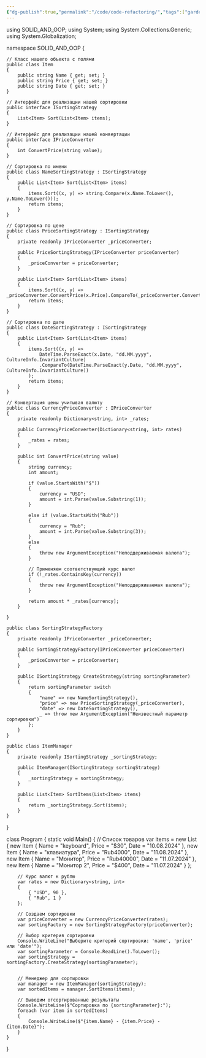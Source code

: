 ```yaml
---
{"dg-publish":true,"permalink":"/code/code-refactoring/","tags":["gardenEntry"]}
---
```



using SOLID_AND_OOP;
using System;
using System.Collections.Generic;
using System.Globalization;

namespace SOLID_AND_OOP
{

    // Класс нашего объекта с полями
    public class Item
    {
        public string Name { get; set; }
        public string Price { get; set; }
        public string Date { get; set; }
    }

    // Интерфейс для реализации нашей сортировки
    public interface ISortingStrategy
    {
        List<Item> Sort(List<Item> items);
    }

    // Интерфейс для реализации нашей конвертации
    public interface IPriceConverter
    {
        int ConvertPrice(string value);
    }

    // Сортировка по имени
    public class NameSortingStrategy : ISortingStrategy
    {
        public List<Item> Sort(List<Item> items)
        {
            items.Sort((x, y) => string.Compare(x.Name.ToLower(), y.Name.ToLower()));
            return items;
        }
    }

    // Сортировка по цене
    public class PriceSortingStrategy : ISortingStrategy
    {
        private readonly IPriceConverter _priceConverter;

        public PriceSortingStrategy(IPriceConverter priceConverter)
        {
            _priceConverter = priceConverter;
        }

        public List<Item> Sort(List<Item> items)
        {
            items.Sort((x, y) => _priceConverter.ConvertPrice(x.Price).CompareTo(_priceConverter.ConvertPrice(y.Price)));
            return items;
        }
    }

    // Сортировка по дате
    public class DateSortingStrategy : ISortingStrategy
    {
        public List<Item> Sort(List<Item> items)
        {
            items.Sort((x, y) =>
                DateTime.ParseExact(x.Date, "dd.MM.yyyy", CultureInfo.InvariantCulture)
                .CompareTo(DateTime.ParseExact(y.Date, "dd.MM.yyyy", CultureInfo.InvariantCulture))
            );
            return items;
        }
    }

    // Конвертация цены учитывая валюту
    public class CurrencyPriceConverter : IPriceConverter
    {
        private readonly Dictionary<string, int> _rates;

        public CurrencyPriceConverter(Dictionary<string, int> rates)
        {
            _rates = rates;
        }

        public int ConvertPrice(string value)
        {
            string currency;
            int amount;

            if (value.StartsWith("$"))
            {
                currency = "USD";
                amount = int.Parse(value.Substring(1));
            }
            
            else if (value.StartsWith("Rub"))
            {
                currency = "Rub";
                amount = int.Parse(value.Substring(3));
            }
            else
            {
                throw new ArgumentException("Неподдерживаемая валюта");
            }

            // Применяем соответствующий курс валют
            if (!_rates.ContainsKey(currency))
            {
                throw new ArgumentException("Неподдерживаемая валюта");
            }

            return amount * _rates[currency];
        }

    }

    public class SortingStrategyFactory
    {
        private readonly IPriceConverter _priceConverter;

        public SortingStrategyFactory(IPriceConverter priceConverter)
        {
            _priceConverter = priceConverter;
        }

        public ISortingStrategy CreateStrategy(string sortingParameter)
        {
            return sortingParameter switch
            {
                "name" => new NameSortingStrategy(),
                "price" => new PriceSortingStrategy(_priceConverter),
                "date" => new DateSortingStrategy(),
                _ => throw new ArgumentException("Неизвестный параметр сортировки")
            };
        }
    }

    public class ItemManager
    {
        private readonly ISortingStrategy _sortingStrategy;

        public ItemManager(ISortingStrategy sortingStrategy)
        {
            _sortingStrategy = sortingStrategy;
        }

        public List<Item> SortItems(List<Item> items)
        {
            return _sortingStrategy.Sort(items);
        }
    }

}

class Program
{
    static void Main()
    {
        // Список товаров
        var items = new List<Item>
        {
            new Item { Name = "keyboard", Price = "$30", Date = "10.08.2024" },
            new Item { Name = "клавиатура", Price = "Rub4000", Date = "11.08.2024" },
            new Item { Name = "Монитор", Price = "Rub40000", Date = "11.07.2024" },
            new Item { Name = "Монитор 2", Price = "$400", Date = "11.07.2024" }
        };

        // Курс валют к рублю
        var rates = new Dictionary<string, int>
        {
            { "USD", 90 },
            { "Rub", 1 }
        };

        // Создаем сортировки
        var priceConverter = new CurrencyPriceConverter(rates);
        var sortingFactory = new SortingStrategyFactory(priceConverter);

        // Выбор критерия сортировки
        Console.WriteLine("Выберите критерий сортировки: 'name', 'price' или 'date'");
        var sortingParameter = Console.ReadLine().ToLower();
        var sortingStrategy = sortingFactory.CreateStrategy(sortingParameter);


        // Менеджер для сортировки
        var manager = new ItemManager(sortingStrategy);
        var sortedItems = manager.SortItems(items);

        // Выводим отсортированные результаты
        Console.WriteLine($"Сортировка по {sortingParameter}:");
        foreach (var item in sortedItems)
        {
            Console.WriteLine($"{item.Name} - {item.Price} - {item.Date}");
        }
    }
}


